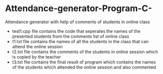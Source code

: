 # Attendance-generator-Program-C-
Attendance generator with help of comments of students in online class 
  * test1.cpp file contains the code that seperates the names of the presented students from the comments list of online class 
  * t1.txt file contains the names of all the students in the class that can attend the online session
  * t2.txt file contains the comments of the students in online session which is copied by the teacher
  * t3.txt flie contains the final result of program which contains the names of the students which attended the online session and also commented

